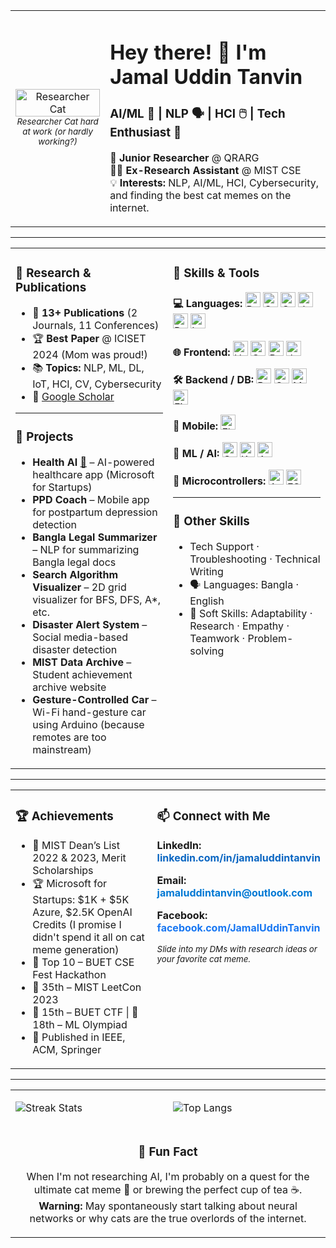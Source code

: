 <table>
<tr>
  <td width="30%" align="center" valign="middle">
    <img src="https://media1.tenor.com/m/7sKLfmqaw94AAAAd/suspiriaangel-cat-meme.gif" width="100%" alt="Researcher Cat"/><br>
    <sub><i>Researcher Cat hard at work (or hardly working?)</i></sub>
  </td>
  <td width="70%" valign="top">
    <h1>Hey there! <span title="Waves enthusiastically">👋</span> I'm <b>Jamal Uddin Tanvin</b></h1>
    <h3>AI/ML 🧠 | NLP 🗣️ | HCI 🖱️ | Tech Enthusiast 🚀</h3>
    <p>
      🔬 <b>Junior Researcher</b> @ QRARG <br>
      🧑‍💻 <b>Ex-Research Assistant</b> @ MIST CSE <br>
      💡 <b>Interests:</b> NLP, AI/ML, HCI, Cybersecurity, and finding the best cat memes on the internet.<br>
    </p>
  </td>
</tr>
</table>

---

<table>
<tr>
<td width="50%" valign="top">

### 🚀 Research & Publications
- 🧠 <b>13+ Publications</b> (2 Journals, 11 Conferences)  
- 🏆 <b>Best Paper</b> @ ICISET 2024 (Mom was proud!)  
- 📚 <b>Topics:</b> NLP, ML, DL, IoT, HCI, CV, Cybersecurity  
- 📜 <a href="https://scholar.google.com/citations?hl=en&user=7M_WwfMAAAAJ">Google Scholar</a>

---

### 💼 Projects
- **Health AI** [🧠](https://github.com/nurshatfateh/Health-AI) – AI-powered healthcare app (Microsoft for Startups)  
- **PPD Coach** – Mobile app for postpartum depression detection  
- **Bangla Legal Summarizer** – NLP for summarizing Bangla legal docs  
- **Search Algorithm Visualizer** – 2D grid visualizer for BFS, DFS, A*, etc.  
- **Disaster Alert System** – Social media-based disaster detection  
- **MIST Data Archive** – Student achievement archive website  
- **Gesture-Controlled Car** – Wi-Fi hand-gesture car using Arduino (because remotes are too mainstream)

</td>

<td width="50%" valign="top">

### 🧠 Skills & Tools

**💻 Languages:**  [<img src="https://cdn.jsdelivr.net/gh/devicons/devicon/icons/python/python-original.svg" width="24" title="Python"/>](https://docs.python.org/3/)  [<img src="https://cdn.jsdelivr.net/gh/devicons/devicon/icons/c/c-original.svg" width="24" title="C"/>](https://en.cppreference.com/w/c)  [<img src="https://cdn.jsdelivr.net/gh/devicons/devicon/icons/cplusplus/cplusplus-original.svg" width="24" title="C++"/>](https://en.cppreference.com/w/cpp)  [<img src="https://cdn.jsdelivr.net/gh/devicons/devicon/icons/java/java-original.svg" width="24" title="Java"/>](https://docs.oracle.com/en/java/)  [<img src="https://cdn.jsdelivr.net/gh/devicons/devicon/icons/dart/dart-original.svg" width="24" title="Dart"/>](https://dart.dev/guides)  [<img src="https://cdn.jsdelivr.net/gh/devicons/devicon/icons/latex/latex-original.svg" width="24" title="LaTeX"/>](https://www.latex-project.org/help/documentation/)  

**🌐 Frontend:**  [<img src="https://cdn.jsdelivr.net/gh/devicons/devicon/icons/html5/html5-original.svg" width="24" title="HTML5"/>](https://developer.mozilla.org/en-US/docs/Web/HTML)  [<img src="https://cdn.jsdelivr.net/gh/devicons/devicon/icons/css3/css3-original.svg" width="24" title="CSS3"/>](https://developer.mozilla.org/en-US/docs/Web/CSS)  [<img src="https://cdn.jsdelivr.net/gh/devicons/devicon/icons/bootstrap/bootstrap-original.svg" width="24" title="Bootstrap"/>](https://getbootstrap.com/docs/)  [<img src="https://cdn.jsdelivr.net/gh/devicons/devicon/icons/javascript/javascript-original.svg" width="24" title="JavaScript"/>](https://developer.mozilla.org/en-US/docs/Web/JavaScript)  

**🛠️ Backend / DB:**  [<img src="https://cdn.jsdelivr.net/gh/devicons/devicon/icons/php/php-original.svg" width="24" title="PHP"/>](https://www.php.net/docs.php)  [<img src="https://cdn.jsdelivr.net/gh/devicons/devicon/icons/oracle/oracle-original.svg" width="24" title="Oracle"/>](https://docs.oracle.com/en/)  [<img src="https://cdn.jsdelivr.net/gh/devicons/devicon/icons/mysql/mysql-original.svg" width="24" title="MySQL"/>](https://dev.mysql.com/doc/)  [<img src="https://cdn.jsdelivr.net/gh/devicons/devicon/icons/firebase/firebase-plain.svg" width="24" title="Firebase"/>](https://firebase.google.com/docs)  

**📱 Mobile:**  [<img src="https://cdn.jsdelivr.net/gh/devicons/devicon/icons/flutter/flutter-original.svg" width="24" title="Flutter"/>](https://docs.flutter.dev/)  

**🧪 ML / AI:**  [<img src="https://cdn.jsdelivr.net/gh/devicons/devicon/icons/googlecloud/googlecloud-original.svg" width="24" title="Colab"/>](https://colab.research.google.com/notebooks/intro.ipynb)  [<img src="https://cdn.jsdelivr.net/gh/devicons/devicon/icons/kaggle/kaggle-original.svg" width="24" title="Kaggle"/>](https://www.kaggle.com/docs)  [<img src="https://cdn.jsdelivr.net/gh/devicons/devicon/icons/azure/azure-original.svg" width="24" title="Azure"/>](https://learn.microsoft.com/en-us/azure/)  

**🔌 Microcontrollers:**  [<img src="https://cdn.jsdelivr.net/gh/devicons/devicon/icons/arduino/arduino-original.svg" width="24" title="Arduino"/>](https://www.arduino.cc/reference/en/)  [<img src="https://www.espressif.com/sites/all/themes/espressif/logo-black.svg" width="24" title="ESP32"/>](https://docs.espressif.com/projects/esp-idf/en/latest/esp32/)


---

### 🧰 Other Skills
- Tech Support · Troubleshooting · Technical Writing  
- 🗣️ Languages: Bangla · English  
- 🤝 Soft Skills: Adaptability · Research · Empathy · Teamwork · Problem-solving  

</td>
</tr>
</table>

---

<table>
<tr>
<td width="50%" valign="top">

### 🏆 Achievements
- 🏅 MIST Dean’s List 2022 & 2023, Merit Scholarships  
- 🏆 Microsoft for Startups: $1K + $5K Azure, $2.5K OpenAI Credits (I promise I didn't spend it all on cat meme generation)  
- 🥇 Top 10 – BUET CSE Fest Hackathon  
- 🥈 35th – MIST LeetCon 2023  
- 🥈 15th – BUET CTF | 🥉 18th – ML Olympiad  
- 📌 Published in IEEE, ACM, Springer

</td>
<td width="50%" valign="top">

### 📫 Connect with Me
<p>
  <strong>LinkedIn:</strong>  
  <a href="https://linkedin.com/in/jamaluddintanvin" style="text-decoration:none; color:#0A66C2; font-weight:bold;">
    linkedin.com/in/jamaluddintanvin
  </a>
</p>
<p>
  <strong>Email:</strong>  
  <a href="mailto:jamaluddintanvin@outlook.com" style="text-decoration:none; color:#0078D4; font-weight:bold;">
    jamaluddintanvin@outlook.com
  </a>
</p>
<p>
  <strong>Facebook:</strong>  
  <a href="https://www.facebook.com/JamalUddinTanvin" style="text-decoration:none; color:#1877F2; font-weight:bold;">
    facebook.com/JamalUddinTanvin
  </a>
</p>



<sub><i>Slide into my DMs with research ideas or your favorite cat meme.</i></sub>
</td>
</tr>
</table>

---


<table>
<tr>
<td width="50%">

![Streak Stats](https://github-readme-streak-stats.herokuapp.com/?user=Tanvin420&theme=radical)

</td>
<td width="50%">

![Top Langs](https://github-readme-stats.vercel.app/api/top-langs/?username=Tanvin420&layout=compact&theme=radical)

</td>
</tr>
<tr>
<td colspan="2" align="center">
  <h3>🌟 Fun Fact</h3>
  <p>When I'm not researching AI, I'm probably on a quest for the ultimate cat meme 🐾 or brewing the perfect cup of tea ☕.<br>
  <b>Warning:</b> May spontaneously start talking about neural networks or why cats are the true overlords of the internet.</p>
</td>
</tr>
</table>
